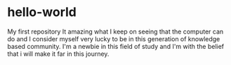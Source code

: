 # hello-world
My first repository
It amazing what I keep on seeing that the computer can do and I consider myself very lucky to be in this generation of knowledge based community. I'm a newbie in this field of study and I'm with the belief that i will make it far in this journey.

